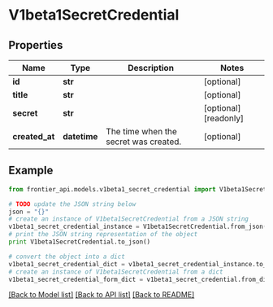 # V1beta1SecretCredential


## Properties
Name | Type | Description | Notes
------------ | ------------- | ------------- | -------------
**id** | **str** |  | [optional] 
**title** | **str** |  | [optional] 
**secret** | **str** |  | [optional] [readonly] 
**created_at** | **datetime** | The time when the secret was created. | [optional] 

## Example

```python
from frontier_api.models.v1beta1_secret_credential import V1beta1SecretCredential

# TODO update the JSON string below
json = "{}"
# create an instance of V1beta1SecretCredential from a JSON string
v1beta1_secret_credential_instance = V1beta1SecretCredential.from_json(json)
# print the JSON string representation of the object
print V1beta1SecretCredential.to_json()

# convert the object into a dict
v1beta1_secret_credential_dict = v1beta1_secret_credential_instance.to_dict()
# create an instance of V1beta1SecretCredential from a dict
v1beta1_secret_credential_form_dict = v1beta1_secret_credential.from_dict(v1beta1_secret_credential_dict)
```
[[Back to Model list]](../README.md#documentation-for-models) [[Back to API list]](../README.md#documentation-for-api-endpoints) [[Back to README]](../README.md)


